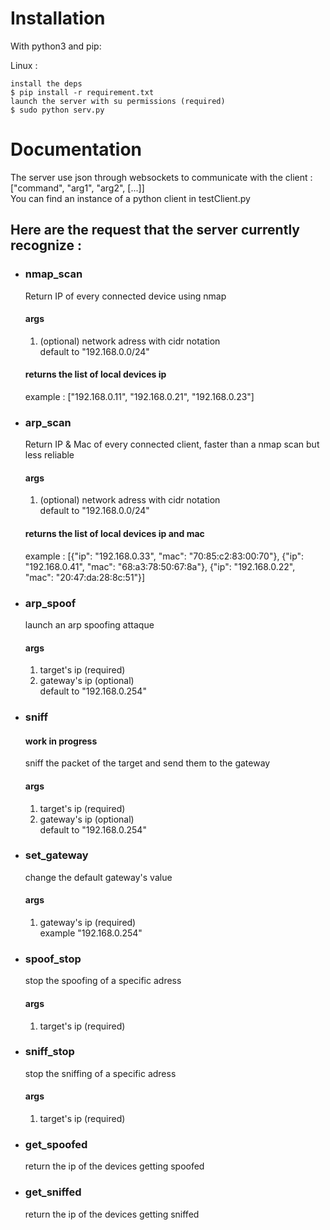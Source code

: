 # Installation
With python3 and pip:

Linux :
```shell
install the deps
$ pip install -r requirement.txt
launch the server with su permissions (required)
$ sudo python serv.py
```

# Documentation
The server use json through websockets to communicate with the client : </br>
["command", "arg1", "arg2", [...]] </br>
You can find an instance of a python client in testClient.py 

## Here are the request that the server currently recognize : 
* ### nmap_scan
    Return IP of every connected device using nmap
    #### args
    1. (optional) network adress with cidr notation  
    default to "192.168.0.0/24"
    #### returns the list of local devices ip
    example : ["192.168.0.11", "192.168.0.21", "192.168.0.23"]
* ### arp_scan
    Return IP & Mac of every connected client, faster than a nmap scan but less reliable
   #### args
    1. (optional) network adress with cidr notation  
    default to "192.168.0.0/24"
    #### returns the list of local devices ip and mac
    example : [{"ip": "192.168.0.33", "mac": "70:85:c2:83:00:70"}, {"ip": "192.168.0.41", "mac": "68:a3:78:50:67:8a"}, {"ip": "192.168.0.22", "mac": "20:47:da:28:8c:51"}]
* ### arp_spoof
    launch an arp spoofing attaque

    #### args
    1. target's ip (required)
    2. gateway's ip (optional)  
    default to "192.168.0.254"
* ### sniff
    #### work in progress
    sniff the packet of the target and send them to the gateway
    #### args
    1. target's ip (required)
    2. gateway's ip (optional)  
    default to "192.168.0.254"
* ### set_gateway
    change the default gateway's value  
    #### args
    1. gateway's ip (required)  
    example "192.168.0.254" 
* ### spoof_stop
    stop the spoofing of a specific adress
    #### args
    1. target's ip (required)
    
* ### sniff_stop
    stop the sniffing of a specific adress
    #### args
    1. target's ip (required)

* ### get_spoofed
    return the ip of the devices getting spoofed
* ### get_sniffed
    return the ip of the devices getting sniffed
